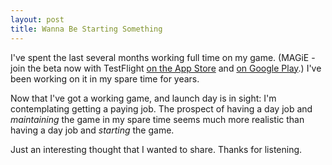 ```yaml
---
layout: post
title: Wanna Be Starting Something
---
```


I've spent the last several months working full time on my game. (MAGiE - join the beta now with TestFlight [on the App Store](https://testflight.apple.com/join/obsIYcRN) and [on Google Play](https://play.google.com/apps/testing/com.corporealabstract.magie).) I've been working on it in my spare time for years.

Now that I've got a working game, and launch day is in sight: I'm contemplating getting a paying job. The prospect of having a day job and _maintaining_ the game in my spare time seems much more realistic than having a day job and _starting_ the game.

Just an interesting thought that I wanted to share. Thanks for listening.

